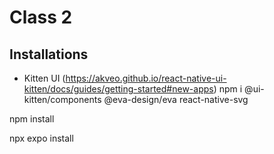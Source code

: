 # Class 2

## Installations
- Kitten UI  (https://akveo.github.io/react-native-ui-kitten/docs/guides/getting-started#new-apps)
npm i @ui-kitten/components @eva-design/eva react-native-svg

npm install

npx expo install


